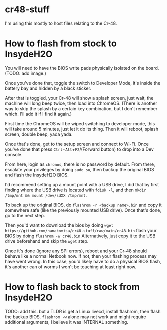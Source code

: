 # cr48-stuff
I'm using this mostly to host files relating to the Cr-48.

# How to flash from stock to InsydeH2O
You will need to have the BIOS write pads physically isolated on the board. (TODO: add image.)

Once you've done that, toggle the switch to Developer Mode, it's inside the battery bay and hidden by a black sticker.

After that is toggled, your Cr-48 will show a splash screen, just wait, the machine will long beep twice, then load into ChromeOS.
(There is another way to skip the splash by a certain key combination, but I don't remember which. I'll add it if I find it again.)

First time the ChromeOS will be wiped switching to developer mode, this will take around 5 minutes, just let it do its thing. Then it will reboot,
splash screen, double beep, yada yada.

Once that's done, get to the setup screen and connect to Wi-Fi. Once you've done that press `Ctrl`+`Alt`+`F2`/(Forward button) to drop into a Dev console.

From here, login as `chronos`, there is no password by default. From there, escalate your privileges by doing `sudo su`, then backup the original BIOS and flash the InsydeH2O BIOS.

I'd recommend setting up a mount point with a USB drive, I did that by first finding where the USB drive is located with `fdisk -l`, and then `mkdir /tmp/mnt && mount /dev/sdXX /tmp/mnt`.

To back up the original BIOS, do `flashrom -r <backup name>.bin` and copy it somewhere safe (like the previously mounted USB drive). Once that's done, go to the next step.

Then you'd want to download the bios by doing `wget https://github.com/hanakomisa/cr48-stuff/raw/main/cr48.bin` flash your BIOS by doing `flashrom -w cr48.bin`
    Alternatively, just copy it to the USB drive beforehand and skip the `wget` step.

Once it's done (ignore any SPI errors), reboot and your Cr-48 should behave like a normal Netbook now. If not, then your flashing process may have went wrong.
    In this case, you'd likely have to do a physical BIOS flash, it's another can of worms I won't be touching at least right now.

# How to flash back to stock from InsydeH2O
TODO: add this. but a TLDR is get a Linux livecd, install flashrom, then flash the backup BIOS. `flashrom -w` alone may not work and might require additional arguments, I believe it was INTERNAL something.
